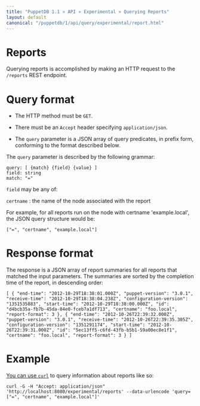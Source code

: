 ```yaml
---
title: "PuppetDB 1.1 » API » Experimental » Querying Reports"
layout: default
canonical: "/puppetdb/1/api/query/experimental/report.html"
---
```


[curl]: ../curl.html#using-curl-from-localhost-non-sslhttp

# Reports

Querying reports is accomplished by making an HTTP request to the `/reports` REST
endpoint.

# Query format

* The HTTP method must be `GET`.

* There must be an `Accept` header specifying `application/json`.

* The `query` parameter is a JSON array of query predicates, in prefix
  form, conforming to the format described below.

The `query` parameter is described by the following grammar:

    query: [ {match} {field} {value} ]
    field: string
    match: "="

`field` may be any of:

`certname`
: the name of the node associated with the report

For example, for all reports run on the node with certname 'example.local', the
JSON query structure would be:

    ["=", "certname", "example.local"]

# Response format

The response is a JSON array of report summaries for all reports
that matched the input parameters.  The summaries are sorted by
the completion time of the report, in descending order:

`[
  {
    "end-time": "2012-10-29T18:38:01.000Z",
    "puppet-version": "3.0.1",
    "receive-time": "2012-10-29T18:38:04.238Z",
    "configuration-version": "1351535883",
    "start-time": "2012-10-29T18:38:00.000Z",
    "id": "d4bcb35a-fb7b-45da-84e0-fceb7a1df713",
    "certname": "foo.local",
    "report-format": 3
    },
  {
    "end-time": "2012-10-26T22:39:32.000Z",
    "puppet-version": "3.0.1",
    "receive-time": "2012-10-26T22:39:35.305Z",
    "configuration-version": "1351291174",
    "start-time": "2012-10-26T22:39:31.000Z",
    "id": "5ec13ff5-c6fd-43fb-b5b1-59a00ec8e1f1",
    "certname": "foo.local",
    "report-format": 3
    }
]`

# Example

[You can use `curl`][curl] to query information about reports like so:

    curl -G -H "Accept: application/json" 'http://localhost:8080/experimental/reports' --data-urlencode 'query=["=", "certname", "example.local"]'
